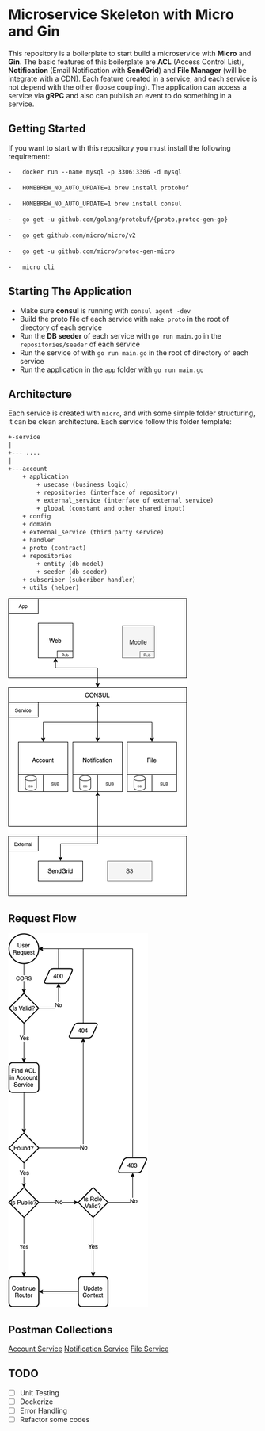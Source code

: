 # Microservice Skeleton with Micro and Gin

This repository is a boilerplate to start build a microservice with **Micro** and **Gin**. The basic features of this boilerplate are **ACL** (Access Control List), **Notification** (Email Notification with **SendGrid**) and **File Manager** (will be integrate with a CDN). Each feature created in a service, and each service is not depend with the other (loose coupling). The application can access a service via **gRPC** and also can publish an event to do something in a service.


## Getting Started
If you want to start with this repository you must install the following requirement:

	-	docker run --name mysql -p 3306:3306 -d mysql

	-	HOMEBREW_NO_AUTO_UPDATE=1 brew install protobuf

	-	HOMEBREW_NO_AUTO_UPDATE=1 brew install consul

	-	go get -u github.com/golang/protobuf/{proto,protoc-gen-go}

	-	go get github.com/micro/micro/v2

	-	go get -u github.com/micro/protoc-gen-micro
	
	-	micro cli

## Starting The Application
-	Make sure **consul** is running with `consul agent -dev`
-	Build the proto file of each service with `make proto` in the root of directory of each service
-	Run the **DB seeder** of each service with `go run main.go` in the `repositories/seeder` of each service
-	Run the service of with `go run main.go` in the root of directory of each service
-	Run the application in the `app` folder with `go run main.go`
## Architecture
Each service is created with `micro`, and with some simple folder structuring, it can be clean architecture. Each service follow this folder template:
```
+-service
|
+--- ....
|
+---account
	+ application
		+ usecase (business logic)
		+ repositories (interface of repository)
		+ external_service (interface of external service)
		+ global (constant and other shared input)
	+ config
	+ domain 
	+ external_service (third party service)
	+ handler 
	+ proto (contract)
	+ repositories
		+ entity (db model)
		+ seeder (db seeder)
	+ subscriber (subcriber handler)
	+ utils (helper)	
```
![Architecture](https://raw.githubusercontent.com/kmaguswira/micro-clean/master/doc/image/arch.png)

## Request Flow

![Request Flow](https://raw.githubusercontent.com/kmaguswira/micro-clean/master/doc/image/req-flow.png)

## Postman Collections
[Account Service](https://github.com/kmaguswira/micro-clean/blob/master/app/web/Account.postman_collection.json)
[Notification Service](https://github.com/kmaguswira/micro-clean/blob/master/app/web/Notification.postman_collection.json)
[File Service](https://github.com/kmaguswira/micro-clean/blob/master/app/web/File.postman_collection.json)

## TODO
- [ ] Unit Testing
- [ ] Dockerize
- [ ] Error Handling
- [ ] Refactor some codes
